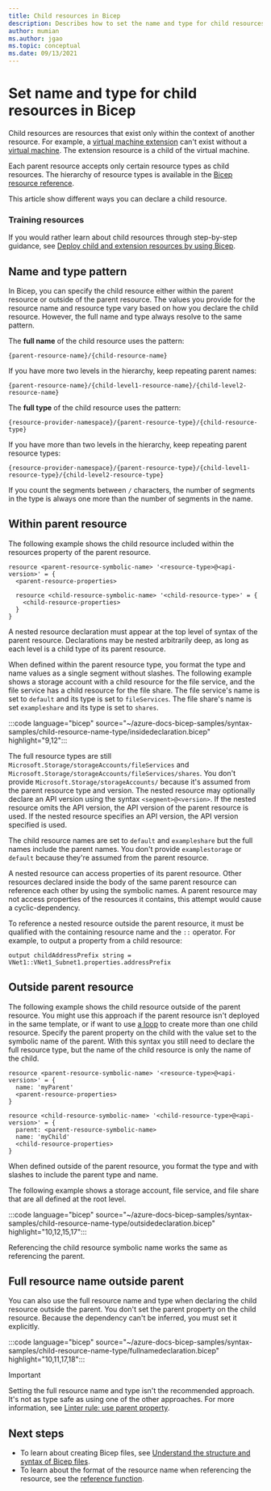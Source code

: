```yaml
---
title: Child resources in Bicep
description: Describes how to set the name and type for child resources in Bicep.
author: mumian
ms.author: jgao
ms.topic: conceptual
ms.date: 09/13/2021
---
```


# Set name and type for child resources in Bicep

Child resources are resources that exist only within the context of another resource. For example, a [virtual machine extension](/azure/templates/microsoft.compute/virtualmachines/extensions) can't exist without a [virtual machine](/azure/templates/microsoft.compute/virtualmachines). The extension resource is a child of the virtual machine.

Each parent resource accepts only certain resource types as child resources. The hierarchy of resource types is available in the [Bicep resource reference](/azure/templates/).

This article show different ways you can declare a child resource.

### Training resources

If you would rather learn about child resources through step-by-step guidance, see [Deploy child and extension resources by using Bicep](/training/modules/child-extension-bicep-templates).

## Name and type pattern

In Bicep, you can specify the child resource either within the parent resource or outside of the parent resource. The values you provide for the resource name and resource type vary based on how you declare the child resource. However, the full name and type always resolve to the same pattern.

The **full name** of the child resource uses the pattern:

```bicep
{parent-resource-name}/{child-resource-name}
```

If you have more two levels in the hierarchy, keep repeating parent names:

```bicep
{parent-resource-name}/{child-level1-resource-name}/{child-level2-resource-name}
```

The **full type** of the child resource uses the pattern:

```bicep
{resource-provider-namespace}/{parent-resource-type}/{child-resource-type}
```

If you have more than two levels in the hierarchy, keep repeating parent resource types:

```bicep
{resource-provider-namespace}/{parent-resource-type}/{child-level1-resource-type}/{child-level2-resource-type}
```

If you count the segments between `/` characters, the number of segments in the type is always one more than the number of segments in the name.

## Within parent resource

The following example shows the child resource included within the resources property of the parent resource.

```bicep
resource <parent-resource-symbolic-name> '<resource-type>@<api-version>' = {
  <parent-resource-properties>

  resource <child-resource-symbolic-name> '<child-resource-type>' = {
    <child-resource-properties>
  }
}
```

A nested resource declaration must appear at the top level of syntax of the parent resource. Declarations may be nested arbitrarily deep, as long as each level is a child type of its parent resource.

When defined within the parent resource type, you format the type and name values as a single segment without slashes. The following example shows a storage account with a child resource for the file service, and the file service has a child resource for the file share. The file service's name is set to `default` and its type is set to `fileServices`. The file share's name is set `exampleshare` and its type is set to `shares`.

:::code language="bicep" source="~/azure-docs-bicep-samples/syntax-samples/child-resource-name-type/insidedeclaration.bicep" highlight="9,12":::

The full resource types are still `Microsoft.Storage/storageAccounts/fileServices` and `Microsoft.Storage/storageAccounts/fileServices/shares`. You don't provide `Microsoft.Storage/storageAccounts/` because it's assumed from the parent resource type and version. The nested resource may optionally declare an API version using the syntax `<segment>@<version>`. If the nested resource omits the API version, the API version of the parent resource is used. If the nested resource specifies an API version, the API version specified is used.

The child resource names are set to `default` and `exampleshare` but the full names include the parent names. You don't provide `examplestorage` or `default` because they're assumed from the parent resource.

A nested resource can access properties of its parent resource. Other resources declared inside the body of the same parent resource can reference each other by using the symbolic names. A parent resource may not access properties of the resources it contains, this attempt would cause a cyclic-dependency.

To reference a nested resource outside the parent resource, it must be qualified with the containing resource name and the `::` operator. For example, to output a property from a child resource:

```bicep
output childAddressPrefix string = VNet1::VNet1_Subnet1.properties.addressPrefix
```

## Outside parent resource

The following example shows the child resource outside of the parent resource. You might use this approach if the parent resource isn't deployed in the same template, or if want to use [a loop](loops.md) to create more than one child resource. Specify the parent property on the child with the value set to the symbolic name of the parent. With this syntax you still need to declare the full resource type, but the name of the child resource is only the name of the child.

```bicep
resource <parent-resource-symbolic-name> '<resource-type>@<api-version>' = {
  name: 'myParent'
  <parent-resource-properties>
}

resource <child-resource-symbolic-name> '<child-resource-type>@<api-version>' = {
  parent: <parent-resource-symbolic-name>
  name: 'myChild'
  <child-resource-properties>
}
```

When defined outside of the parent resource, you format the type and with slashes to include the parent type and name.

The following example shows a storage account, file service, and file share that are all defined at the root level.

:::code language="bicep" source="~/azure-docs-bicep-samples/syntax-samples/child-resource-name-type/outsidedeclaration.bicep" highlight="10,12,15,17":::

Referencing the child resource symbolic name works the same as referencing the parent.

## Full resource name outside parent

You can also use the full resource name and type when declaring the child resource outside the parent. You don't set the parent property on the child resource. Because the dependency can't be inferred, you must set it explicitly.

:::code language="bicep" source="~/azure-docs-bicep-samples/syntax-samples/child-resource-name-type/fullnamedeclaration.bicep" highlight="10,11,17,18":::

> [!IMPORTANT]
> Setting the full resource name and type isn't the recommended approach. It's not as type safe as using one of the other approaches. For more information, see [Linter rule: use parent property](./linter-rule-use-parent-property.md).

## Next steps

* To learn about creating Bicep files, see [Understand the structure and syntax of Bicep files](./file.md).
* To learn about the format of the resource name when referencing the resource, see the [reference function](./bicep-functions-resource.md#reference).
